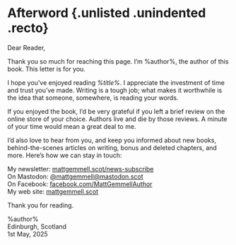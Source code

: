 # Afterword {.unlisted .unindented .recto}

Dear Reader,

Thank you so much for reaching this page. I’m %author%, the author of this book. This letter is for you.

I hope you’ve enjoyed reading _%title%_. I appreciate the investment of time and trust you’ve made. Writing is a tough job; what makes it worthwhile is the idea that someone, somewhere, is reading your words.

If you enjoyed the book, I’d be very grateful if you left a brief review on the online store of your choice. Authors live and die by those reviews. A minute of your time would mean a great deal to me.

I’d also love to hear from you, and keep you informed about new books, behind-the-scenes articles on writing, bonus and deleted chapters, and more. Here’s how we can stay in touch:

My newsletter: [mattgemmell.scot/news-subscribe](https://mattgemmell.scot/news-subscribe)  
On Mastodon: [@mattgemmell@mastodon.scot](https://mastodon.scot/@mattgemmell)  
On Facebook: [facebook.com/MattGemmellAuthor](https://facebook.com/MattGemmellAuthor)  
My web site: [mattgemmell.scot](https://mattgemmell.scot/)

Thank you for reading.

%author%  
Edinburgh, Scotland  
1st May, 2025
